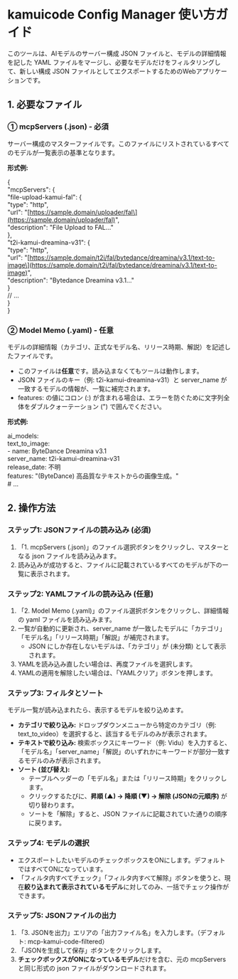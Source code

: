 # **kamuicode Config Manager 使い方ガイド**

このツールは、AIモデルのサーバー構成 JSON ファイルと、モデルの詳細情報を記した YAML ファイルをマージし、必要なモデルだけをフィルタリングして、新しい構成 JSON ファイルとしてエクスポートするためのWebアプリケーションです。

## **1\. 必要なファイル**

### **① mcpServers (.json) \- 必須**

サーバー構成のマスターファイルです。このファイルにリストされているすべてのモデルが一覧表示の基準となります。

**形式例:**

{  
  "mcpServers": {  
    "file-upload-kamui-fal": {  
      "type": "http",  
      "url": "\[https://sample.domain/uploader/fal\](https://sample.domain/uploader/fal)",  
      "description": "File Upload to FAL..."  
    },  
    "t2i-kamui-dreamina-v31": {  
      "type": "http",  
      "url": "\[https://sample.domain/t2i/fal/bytedance/dreamina/v3.1/text-to-image\](https://sample.domain/t2i/fal/bytedance/dreamina/v3.1/text-to-image)",  
      "description": "Bytedance Dreamina v3.1..."  
    }  
    // ...  
  }  
}

### **② Model Memo (.yaml) \- 任意**

モデルの詳細情報（カテゴリ、正式なモデル名、リリース時期、解説）を記述したファイルです。

* このファイルは**任意**です。読み込まなくてもツールは動作します。  
* JSON ファイルのキー（例: t2i-kamui-dreamina-v31）と server\_name が一致するモデルの情報が、一覧に補完されます。  
* features: の値にコロン (:) が含まれる場合は、エラーを防ぐために文字列全体をダブルクォーテーション (") で囲んでください。

**形式例:**

ai\_models:  
  text\_to\_image:  
    \- name: ByteDance Dreamina v3.1  
      server\_name: t2i-kamui-dreamina-v31  
      release\_date: 不明  
      features: "(ByteDance) 高品質なテキストからの画像生成。"  
  \# ...

## **2\. 操作方法**

### **ステップ1: JSONファイルの読み込み (必須)**

1. 「1. mcpServers (.json)」のファイル選択ボタンをクリックし、マスターとなる json ファイルを読み込みます。  
2. 読み込みが成功すると、ファイルに記載されているすべてのモデルが下の一覧に表示されます。

### **ステップ2: YAMLファイルの読み込み (任意)**

1. 「2. Model Memo (.yaml)」のファイル選択ボタンをクリックし、詳細情報の yaml ファイルを読み込みます。  
2. 一覧が自動的に更新され、server\_name が一致したモデルに「カテゴリ」「モデル名」「リリース時期」「解説」が補完されます。  
   * JSON にしか存在しないモデルは、「カテゴリ」が (未分類) として表示されます。  
3. YAMLを読み込み直したい場合は、再度ファイルを選択します。  
4. YAMLの適用を解除したい場合は、「YAMLクリア」ボタンを押します。

### **ステップ3: フィルタとソート**

モデル一覧が読み込まれたら、表示するモデルを絞り込めます。

* **カテゴリで絞り込み:** ドロップダウンメニューから特定のカテゴリ（例: text\_to\_video）を選択すると、該当するモデルのみが表示されます。  
* **テキストで絞り込み:** 検索ボックスにキーワード（例: Vidu）を入力すると、「モデル名」「server\_name」「解説」のいずれかにキーワードが部分一致するモデルのみが表示されます。  
* **ソート (並び替え):**  
  * テーブルヘッダーの「モデル名」または「リリース時期」をクリックします。  
  * クリックするたびに、**昇順 (▲) → 降順 (▼) → 解除 (JSONの元順序)** が切り替わります。  
  * ソートを「解除」すると、JSON ファイルに記載されていた通りの順序に戻ります。

### **ステップ4: モデルの選択**

* エクスポートしたいモデルのチェックボックスをONにします。デフォルトではすべてONになっています。  
* 「フィルタ内すべてチェック」「フィルタ内すべて解除」ボタンを使うと、現在**絞り込まれて表示されているモデル**に対してのみ、一括でチェック操作ができます。

### **ステップ5: JSONファイルの出力**

1. 「3. JSONを出力」エリアの「出力ファイル名」を入力します。（デフォルト: mcp-kamui-code-filtered）  
2. 「JSONを生成して保存」ボタンをクリックします。  
3. **チェックボックスがONになっているモデル**だけを含む、元の mcpServers と同じ形式の json ファイルがダウンロードされます。